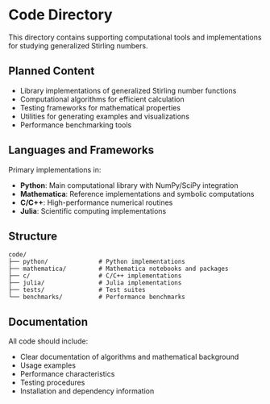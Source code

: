 # Code Directory

This directory contains supporting computational tools and implementations for studying generalized Stirling numbers.

## Planned Content

- Library implementations of generalized Stirling number functions
- Computational algorithms for efficient calculation
- Testing frameworks for mathematical properties
- Utilities for generating examples and visualizations
- Performance benchmarking tools

## Languages and Frameworks

Primary implementations in:

- **Python**: Main computational library with NumPy/SciPy integration
- **Mathematica**: Reference implementations and symbolic computations
- **C/C++**: High-performance numerical routines
- **Julia**: Scientific computing implementations

## Structure

```text
code/
├── python/              # Python implementations
├── mathematica/         # Mathematica notebooks and packages
├── c/                   # C/C++ implementations
├── julia/               # Julia implementations
├── tests/               # Test suites
└── benchmarks/          # Performance benchmarks
```

## Documentation

All code should include:

- Clear documentation of algorithms and mathematical background
- Usage examples
- Performance characteristics
- Testing procedures
- Installation and dependency information
